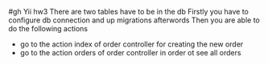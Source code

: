 #gh Yii hw3
There are two tables have to be in the db
Firstly you have to configure db connection and up migrations afterwords
Then you are able to do the following actions
 - go to the  action index of order controller for creating the new order
 - go to the  action orders of order controller in order ot see all orders
